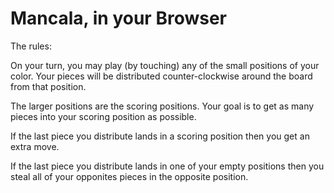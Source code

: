 Mancala, in your Browser
========================

The rules:

On your turn, you may play (by touching) any of the small positions of your color. Your pieces will be distributed counter-clockwise around the board from that position.

The larger positions are the scoring positions. Your goal is to get as many pieces into your scoring position as possible.

If the last piece you distribute lands in a scoring position then you get an extra move.

If the last piece you distribute lands in one of your empty positions then you steal all of your opponites pieces in the opposite position.
